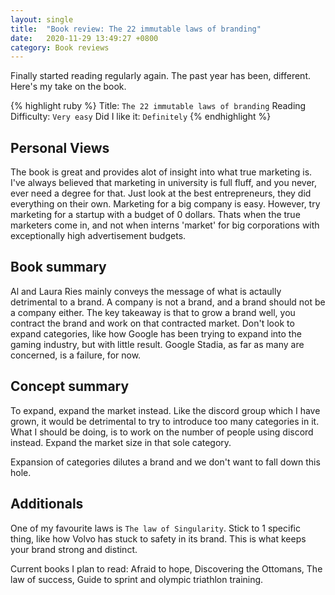 ```yaml
---
layout: single
title:  "Book review: The 22 immutable laws of branding"
date:   2020-11-29 13:49:27 +0800
category: Book reviews
---
```

Finally started reading regularly again. The past year has been, different. Here's my take on the book.

{% highlight ruby %}
Title: `The 22 immutable laws of branding`
Reading Difficulty: `Very easy`
Did I like it: `Definitely`
{% endhighlight %}

## Personal Views
The book is great and provides alot of insight into what true marketing is. I've always believed that marketing in university is full fluff, and you never, ever need a degree for that. Just look at the best entrepreneurs, they did everything on their own. Marketing for a big company is easy. However, try marketing for a startup with a budget of 0 dollars. Thats when the true marketers come in, and not when interns 'market' for big corporations with exceptionally high advertisement budgets.

## Book summary
Al and Laura Ries mainly conveys the message of what is actaully detrimental to a brand. A company is not a brand, and a brand should not be a company either. The key takeaway is that to grow a brand well, you contract the brand and work on that contracted market. Don't look to expand categories, like how Google has been trying to expand into the gaming industry, but with little result. Google Stadia, as far as many are concerned, is a failure, for now. 

## Concept summary
To expand, expand the market instead. Like the discord group which I have grown, it would be detrimental to try to introduce too many categories in it. What I should be doing, is to work on the number of people using discord instead. Expand the market size in that sole category.

Expansion of categories dilutes a brand and we don't want to fall down this hole.

## Additionals
One of my favourite laws is `The law of Singularity`. Stick to 1 specific thing, like how Volvo has stuck to safety in its brand. This is what keeps your brand strong and distinct.

Current books I plan to read: Afraid to hope, Discovering the Ottomans, The law of success, Guide to sprint and olympic triathlon training.

<!-- {% highlight ruby %}
def print_hi(name)
  puts "Hi, #{name}"
end
print_hi('Tom')
#=> prints 'Hi, Tom' to STDOUT.
{% endhighlight %} -->